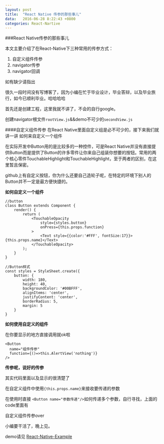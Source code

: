 ```yaml
---
layout: post
title:	"React Native 传参的那些事儿"
data:	2016-06-28 8:22:43 +0800
categories:	React-Nartive
---
```

###React Native传参的那些事儿

本文主要介绍了在React-Native下三种常用的传参方式：

1. 自定义组件传参
2. navigator传参
3. navigator回调

如有缺少请指出

很久一段时间没有写博客了，因为小编在忙于毕业设计，毕业答辩，以及毕业旅行，如今已顺利毕业。哈哈哈哈

首先还是创建工程，这里我就不讲了，不会的自行google。

创建navigator根文件`rootView.js`&&demo不可少的`secondView.js`

####自定义组件传参
在React Native里面自定义组是必不可少的，接下来我们就讲一讲 如何来自定义一个组件

在实际开发中Button用的是比较多的一种控件，可是React Native并没有直接提供Button而是提供了Button的许多零件让你来自己组装你想要的按钮。常用的两个核心零件TouchableHighlight和TouchableHighlight，至于两者的区别，在这里暂且保密。

github上有自定义按钮，你为什么还要自己造轮子呢，在特定的环境下别人的Button并不一定是最方便快捷的。

**如何自定义一个组件**

	//button
	class Button extends Component {
		render() {
			return (
				<TouchableOpacity
					style={styles.button}
					onPress={this.props.function}
				>
					<Text style={{color:'#FFF', fontSize:17}}>{this.props.name}</Text>
				</TouchableOpacity>
			);
		}
	}
	
	//Button样式
	const styles = StyleSheet.create({
		button: {
			width: 180,
			height: 40,
			backgroundColor: '#00BFFF',
			alignItems: 'center',
			justifyContent: 'center',
			borderRadius: 5,
			margin: 5
		}
	}
	
**如何使用自定义的组件**

在你要显示的地方直接调用就ok啦

	<Button
	  name="组件传参"
	  function={()=>this.AlertView('nothing')}
	/>
	
**传参呢，说好的传参**

其实代码里面以及显示的很清楚了

在自定义组件中使用`{this.props.name}`来接收要传递的参数

在使用时直接 `<Button name="参数传递"/>`如何传递多个参数，自行寻找，上面的code里面有

自定义组件传参over


小编要干活了，晚上见。

demo请见 [React-Native-Example](https://github.com/newfun1994/React-Native-Example)
